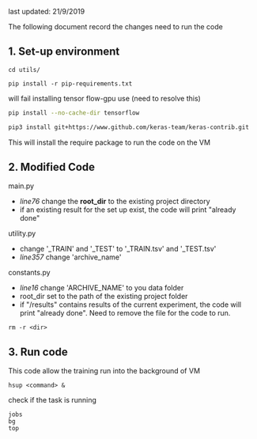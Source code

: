 last updated: 21/9/2019

The following document record the changes need to run the code

##  1. Set-up environment

```
cd utils/
```

```
pip install -r pip-requirements.txt
```

will fail installing tensor flow-gpu use (need to resolve this)

```bash
pip install --no-cache-dir tensorflow
```

```bash
pip3 install git+https://www.github.com/keras-team/keras-contrib.git
```

This will install the require package to run the code on the VM

## 2. Modified Code

main.py

- *line76* change the **root_dir** to the existing project directory
- if an existing result for the set up exist, the code will print "already done"



utility.py

- change '\_TRAIN' and '\_TEST' to '\_TRAIN.tsv' and '\_TEST.tsv'
- *line357* change 'archive_name'



constants.py

- *line16* change 'ARCHIVE_NAME' to you data folder
- root_dir set to the path of the existing project folder
- if "/results" contains results of the current experiment, the code will print "already done". Need to remove the file for the code to run. 

    

```
rm -r <dir>
```

## 3. Run code

This code allow the training run into the background of VM

```
hsup <command> &
```

check if the task is running

```
jobs
bg
top
```

